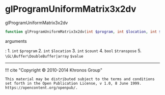 # glProgramUniformMatrix3x2dv
glProgramUniformMatrix3x2dv

```php
function glProgramUniformMatrix3x2dv(int $program, int $location, int $count, bool $transpose, \GL\Buffer\DoubleBuffer|array $value) : void
```



arguments

:    1. `int` `$program` 
    2. `int` `$location` 
    3. `int` `$count` 
    4. `bool` `$transpose` 
    5. `\GL\Buffer\DoubleBuffer|array` `$value` 



---
     

!!! cite "Copyright © 2010-2014 Khronos Group"

    This material may be distributed subject to the terms and conditions set forth in the Open Publication License, v 1.0, 8 June 1999. https://opencontent.org/openpub/.